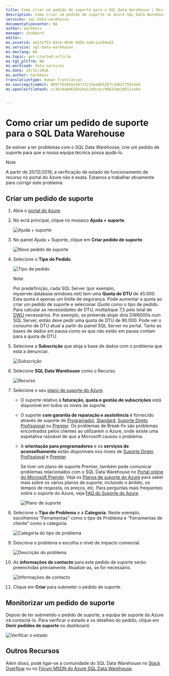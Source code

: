 ```yaml
---
title: Como criar um pedido de suporte para o SQL Data Warehouse | Microsoft Docs
description: Como criar um pedido de suporte no Azure SQL Data Warehouse.
services: sql-data-warehouse
documentationcenter: NA
author: barbkess
manager: jhubbard
editor: 
ms.assetid: a91d1f53-03cb-464b-9d5b-4a9c1a194ed3
ms.service: sql-data-warehouse
ms.devlang: NA
ms.topic: get-started-article
ms.tgt_pltfrm: NA
ms.workload: data-services
ms.date: 10/31/2016
ms.author: barbkess
translationtype: Human Translation
ms.sourcegitcommit: 889776269aa3d722115ea0632b7c3db2775924eb
ms.openlocfilehash: cc3bc8a0463842ba11b9cdcc996319e2d811ce8a


---
```

# <a name="how-to-create-a-support-ticket-for-sql-data-warehouse"></a>Como criar um pedido de suporte para o SQL Data Warehouse
Se estiver a ter problemas com o SQL Data Warehouse, crie um pedido de suporte para que a nossa equipa técnica possa ajudá-lo.

> [!NOTE] 
> A partir de 20/12/2016, a verificação de estado de funcionamento de recurso no portal do Azure não é exata. Estamos a trabalhar ativamente para corrigir este problema. 


## <a name="create-a-support-ticket"></a>Criar um pedido de suporte
1. Abra o [portal do Azure][Azure portal].
2. No ecrã principal, clique no mosaico **Ajuda + suporte**.
   
    ![Ajuda + suporte](./media/sql-data-warehouse-get-started-create-support-ticket/help-support.png)
3. No painel Ajuda + Suporte, clique em **Criar pedido de suporte**.
   
    ![Novo pedido de suporte](./media/sql-data-warehouse-get-started-create-support-ticket/create-support-request.png)
   
    <a name="request-quota-change"></a> 
4. Selecione o **Tipo de Pedido**.
   
    ![Tipo de pedido](./media/sql-data-warehouse-get-started-create-support-ticket/request-type.png)
   
   > [!NOTE]
   > Por predefinição, cada SQL Server (por exemplo, myserver.database.windows.net) tem uma **Quota de DTU** de 45.000. Esta quota é apenas um limite de segurança. Pode aumentar a quota ao criar um pedido de suporte e selecionar *Quota* como o tipo de pedido. Para calcular as necessidades de DTU, multiplique 7,5 pelo total de [DWU][DWU] necessários. Por exemplo, se pretende alojar dois DW6000s num SQL Server, então deve pedir uma quota de DTU de 90.000.  Pode ver o consumo de DTU atual a partir do painel SQL Server no portal. Tanto as bases de dados em pausa como as que não estão em pausa contam para a quota de DTU. 
   > 
   > 
5. Selecione a **Subscrição** que aloja a base de dados com o problema que está a denunciar.
   
    ![Subscrição](./media/sql-data-warehouse-get-started-create-support-ticket/subscription.png)
6. Selecione **SQL Data Warehouse** como o Recurso.
   
    ![Recurso](./media/sql-data-warehouse-get-started-create-support-ticket/resource.png)
7. Selecione o seu [plano de suporte do Azure][Azure support plan].
   
   * O suporte relativo à **faturação, quota e gestão de subscrições** está disponível em todos os níveis de suporte.
   * O suporte **com garantia de reparação e assistência** é fornecido através de suporte de [Programador][Developer], [Standard][Standard], [Suporte Direto Profissional][Professional Direct] ou [Premier][Premier]. Os problemas de Break-fix são problemas encontrados pelos clientes ao utilizarem o Azure, onde existe uma expetativa razoável de que a Microsoft causou o problema.
   * A **orientação para programadores** e os **serviços de aconselhamento** estão disponíveis nos níveis de [Suporte Direto Profissional][Professional Direct] e [Premier][Premier]. 
     
     Se tiver um plano de suporte Premier, também pode comunicar problemas relacionados com o SQL Data Warehouse no [Portal online do Microsoft Premier][Microsoft Premier online portal].  Veja os [Planos de suporte do Azure][Azure support plan] para saber mais sobre os vários planos de suporte, incluindo o âmbito, os tempos de resposta, os preços, etc.  Para perguntas mais frequentes sobre o suporte do Azure, veja [FAQ do Suporte do Azure][Azure support FAQs].  
     
     ![Plano de suporte](./media/sql-data-warehouse-get-started-create-support-ticket/support-plan.png)
8. Selecione o **Tipo de Problema** e a **Categoria**. Neste exemplo, escolhemos "Ferramentas" como o tipo de Problema e "Ferramentas de cliente" como a categoria. 
   
    ![Categoria do tipo de problema](./media/sql-data-warehouse-get-started-create-support-ticket/problem-type-category.png)
9. Descreva o problema e escolha o nível de impacto comercial.
   
    ![Descrição do problema](./media/sql-data-warehouse-get-started-create-support-ticket/problem-description.png)
10. As **informações de contacto** para este pedido de suporte serão preenchidas previamente. Atualize-as, se for necessário.
    
    ![Informações de contacto](./media/sql-data-warehouse-get-started-create-support-ticket/contact-info.png)
11. Clique em **Criar** para submeter o pedido de suporte.

## <a name="monitor-a-support-ticket"></a>Monitorizar um pedido de suporte
Depois de ter submetido o pedido de suporte, a equipa de suporte do Azure irá contactá-lo. Para verificar o estado e os detalhes do pedido, clique em **Gerir pedidos de suporte** no dashboard.

![Verificar o estado](./media/sql-data-warehouse-get-started-create-support-ticket/check-status.png)

## <a name="other-resources"></a>Outros Recursos
Além disso, pode ligar-se à comunidade do SQL Data Warehouse no [Stack Overflow][Stack Overflow] ou no [Fórum MSDN do Azure SQL Data Warehouse][Azure SQL Data Warehouse MSDN forum].

<!--Image references--> 

<!--Article references--> 
[DWU]: ./sql-data-warehouse-overview-what-is.md#data-warehouse-units

<!--MSDN references--> 

<!--Other web references--> 
[Azure portal]: https://portal.azure.com/
[Azure support plan]: https://azure.microsoft.com/support/plans/?WT.mc_id=Support_Plan_510979/  
[Developer]: https://azure.microsoft.com/support/plans/developer/  
[Standard]: https://azure.microsoft.com/support/plans/standard/  
[Professional Direct]: https://azure.microsoft.com/support/plans/prodirect/  
[Premier]: https://azure.microsoft.com/support/plans/premier/  
[Azure support FAQs]: https://azure.microsoft.com/support/faq/
[Microsoft Premier online portal]: https://premier.microsoft.com/
[Stack Overflow]: https://stackoverflow.com/questions/tagged/azure-sqldw/
[Azure SQL Data Warehouse MSDN forum]: https://social.msdn.microsoft.com/Forums/home?forum=AzureSQLDataWarehouse/




<!--HONumber=Jan17_HO3-->


